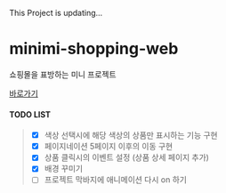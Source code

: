 This Project is updating...

# minimi-shopping-web    
    
쇼핑몰을 표방하는 미니 프로젝트    
    
[바로가기](https://bear-bear-bear.github.io/minimi-shopping-web/)

#### TODO LIST
> - [X] 색상 선택시에 해당 색상의 상품만 표시하는 기능 구현       
> - [X] 페이지네이션 5페이지 이후의 이동 구현         
> - [X] 상품 클릭시의 이벤트 설정 (상품 상세 페이지 추가)     
> - [X] 배경 꾸미기                 
> - [ ] 프로젝트 막바지에 애니메이션 다시 on 하기     